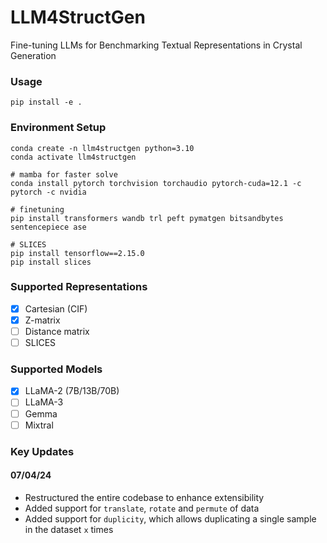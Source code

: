 # LLM4StructGen
Fine-tuning LLMs for Benchmarking Textual Representations in Crystal Generation

### Usage
```
pip install -e .
```

### Environment Setup
```
conda create -n llm4structgen python=3.10
conda activate llm4structgen

# mamba for faster solve
conda install pytorch torchvision torchaudio pytorch-cuda=12.1 -c pytorch -c nvidia

# finetuning
pip install transformers wandb trl peft pymatgen bitsandbytes sentencepiece ase

# SLICES
pip install tensorflow==2.15.0
pip install slices
```

### Supported Representations
- [x] Cartesian (CIF)
- [x] Z-matrix
- [ ] Distance matrix
- [ ] SLICES

### Supported Models
- [x] LLaMA-2 (7B/13B/70B)
- [ ] LLaMA-3
- [ ] Gemma
- [ ] Mixtral

### Key Updates
#### 07/04/24
- Restructured the entire codebase to enhance extensibility
- Added support for `translate`, `rotate` and `permute` of data
- Added support for `duplicity`, which allows duplicating a single sample in the dataset `x` times